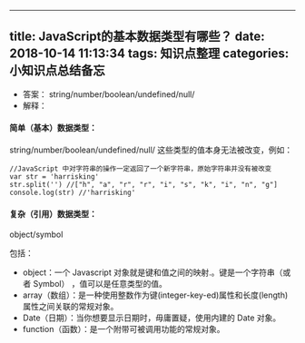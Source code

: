 ----
title: JavaScript的基本数据类型有哪些？
date: 2018-10-14 11:13:34
tags: 知识点整理
categories: 小知识点总结备忘
---

- 答案：
string/number/boolean/undefined/null/
- 解释：

#### 简单（基本）数据类型：
string/number/boolean/undefined/null/
这些类型的值本身无法被改变，例如：



```
//JavaScript 中对字符串的操作一定返回了一个新字符串，原始字符串并没有被改变
var str = 'harrisking'
str.split('') //["h", "a", "r", "r", "i", "s", "k", "i", "n", "g"]
console.log(str) //'harrisking'
```
<!-- more -->
#### 复杂（引用）数据类型：
object/symbol

包括：
- object：一个 Javascript 对象就是键和值之间的映射.。键是一个字符串（或者 Symbol） ，值可以是任意类型的值。
- array（数组）：是一种使用整数作为键(integer-key-ed)属性和长度(length)属性之间关联的常规对象。
- Date（日期）：当你想要显示日期时，毋庸置疑，使用内建的 Date 对象。
- function（函数）：是一个附带可被调用功能的常规对象。
